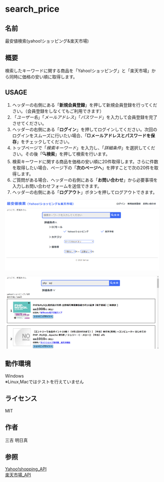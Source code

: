# search_price
## 名前
 最安値検索(yahoo!ショッピング&amp;楽天市場)  

## 概要
検索したキーワードに関する商品を「Yahoo!ショッピング」と「楽天市場」から同時に価格の安い順に取得します。

## USAGE
1. ヘッダーの右側にある「**新規会員登録**」を押して新規会員登録を行ってください。（会員登録をしなくてもご利用できます）
2. 「*ユーザー名*」「*メールアドレス*」「*パスワード*」を入力して会員登録を完了させてください。
3. ヘッダーの右側にある「**ログイン**」を押してログインしてください。次回のログインをスムーズに行いたい場合、「**□メールアドレスとパスワードを保存**」をチェックしてください。
4. トップページで「*検索キーワード*」を入力し、「*詳細条件*」を選択してください。その後「**🔍検索**」を押して検索を行います。
5. 検索キーワードに関する商品を価格の安い順に20件取得します。さらに件数を取得したい場合、ページ下の「**次のページへ**」を押すことで次の20件を取得します。
6. ご質問がある場合、ヘッダーの右側にある「**お問い合わせ**」から必要事項を入力しお問い合わせフォームを送信できます。
7. ヘッダーの右側にある「**ログアウト**」ボタンを押してログアウトできます。

![sample image1](sample_img1.png)

![sample image2](sample_img2.png)

## 動作環境
Windows  
※Linux,Macではテストを行えていません

## ライセンス
MIT

## 作者
三吉 明日真

## 参照
[Yahoo!shopping_API](https://developer.yahoo.co.jp/sample/shopping/)  
[楽天市場_API](https://webservice.rakuten.co.jp/api/ichibaitemsearch/)
